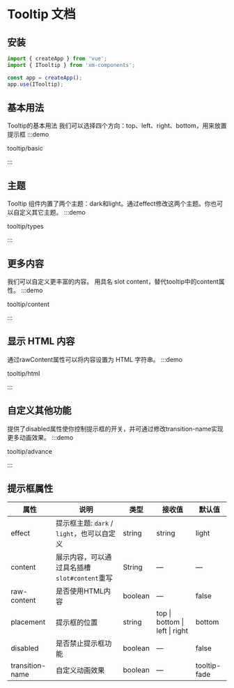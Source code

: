 # Tooltip 文档

## 安装

```javascript
import { createApp } from 'vue';
import { ITooltip } from 'xm-components';

const app = createApp();
app.use(ITooltip);
```

## 基本用法
Tooltip的基本用法
我们可以选择四个方向：top、left、right、bottom，用来放置提示框
:::demo

tooltip/basic

:::

## 主题
Tooltip 组件内置了两个主题：dark和light。通过effect修改这两个主题。你也可以自定义其它主题。
:::demo

tooltip/types

:::

## 更多内容
我们可以自定义更丰富的内容。
用具名 slot content，替代tooltip中的content属性。
:::demo

tooltip/content

:::

## 显示 HTML 内容
通过rawContent属性可以将内容设置为 HTML 字符串。
:::demo

tooltip/html

:::

## 自定义其他功能
提供了disabled属性使你控制提示框的开关，并可通过修改transition-name实现更多动画效果。
:::demo

tooltip/advance

:::

## 提示框属性
| 属性            | 说明                                         | 类型    | 接收值                         | 默认值       |
| --------------- | -------------------------------------------- | ------- | ------------------------------ | ------------ |
| effect          | 提示框主题: `dark` / `light`，也可以自定义   | string  | string                         | light        |
| content         | 展示内容，可以通过具名插槽`slot#content`重写 | String  | —                              | —            |
| raw-content     | 是否使用HTML内容                             | boolean | —                              | false        |
| placement       | 提示框的位置                                 | string  | top \| bottom \| left \| right | bottom       |
| disabled        | 是否禁止提示框功能                           | boolean | —                              | false        |
| transition-name | 自定义动画效果                               | boolean | —                              | tooltip-fade |

